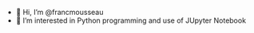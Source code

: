 - 👋 Hi, I’m @francmousseau
- 👀 I’m interested in Python programming and use of JUpyter Notebook 

<!---
francmousseau/francmousseau is a ✨ special ✨ repository because its `README.md` (this file) appears on your GitHub profile.
You can click the Preview link to take a look at your changes.
--->
